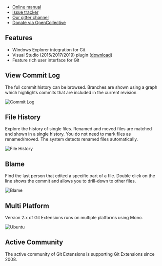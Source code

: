   * [Online manual](https://git-extensions-documentation.readthedocs.org/en/latest/)
  * [Issue tracker](http://github.com/gitextensions/gitextensions/issues)
  * [Our gitter channel](https://gitter.im/gitextensions/gitextensions?utm_source=badge&utm_medium=badge&utm_campaign=pr-badge&utm_content=badge)
  * [Donate via OpenCollective](https://opencollective.com/gitextensions)

## Features
  * Windows Explorer integration for Git
  * Visual Studio (2015/2017/2019) plugin ([download](https://marketplace.visualstudio.com/items?itemName=HenkWesthuis.GitExtensions))
  * Feature rich user interface for Git

## View Commit Log
The full commit history can be browsed. Branches are shown using a graph which highlights commits that are included in the current revision.

![Commit Log](images/commitlog205.png)

## File History
Explore the history of single files. Renamed and moved files are matched and shown in a single history. You do not need to mark files as renamed/moved. The system detects renamed files automatically.

![File History](images/FileHistory205.png)

## Blame
Find the last person that edited a specific part of a file. Double click on the line shows the commit and allows you to drill-down to other files.

![Blame](images/Blame205.png)

## Multi Platform
Version 2.x of Git Extensions runs on multiple platforms using Mono.

![Ubuntu](images/GitExtensionsUbuntu205.png)

## Active Community
The active community of Git Extensions is supporting Git Extensions since 2008.
